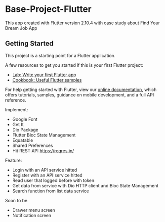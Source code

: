 # Base-Project-Flutter

This app created with Flutter version 2.10.4 with case study about Find Your Dream Job App

## Getting Started

This project is a starting point for a Flutter application.

A few resources to get you started if this is your first Flutter project:

- [Lab: Write your first Flutter app](https://flutter.dev/docs/get-started/codelab)
- [Cookbook: Useful Flutter samples](https://flutter.dev/docs/cookbook)

For help getting started with Flutter, view our
[online documentation](https://flutter.dev/docs), which offers tutorials,
samples, guidance on mobile development, and a full API reference.

Implement:
- Google Font
- Get It
- Dio Package
- Flutter Bloc State Management
- Equatable
- Shared Preferences
- Hit REST API https://reqres.in/

Feature:
- Login with an API service hitted
- Register with an API service hitted
- Read user that logged before with token
- Get data from service with Dio HTTP client and Bloc State Management
- Search function from list data service

Soon to be:
- Drawer menu screen
- Notification screen